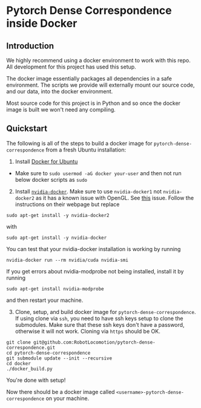 # Pytorch Dense Correspondence inside Docker

## Introduction

We highly recommend using a docker environment to work with this repo.  All development for this project has used this setup.

The docker image essentially packages all dependencies in a safe environment.  The scripts we provide will externally mount our source code, and our data, into the docker environment.

Most source code for this project is in Python and so once the docker image is built we won't need any compiling.

## Quickstart

The following is all of the steps to build a docker image for `pytorch-dense-correspondence` from a fresh Ubuntu installation:

1) Install [Docker for Ubuntu](https://docs.docker.com/engine/installation/linux/docker-ce/ubuntu/)
  - Make sure to `sudo usermod -aG docker your-user` and then not run below docker scripts as `sudo`
2) Install [`nvidia-docker`](https://github.com/NVIDIA/nvidia-docker). Make sure to use `nvidia-docker1` not `nvidia-docker2` as it has a known issue with OpenGL. See [this](https://github.com/RobotLocomotion/spartan/issues/201) issue. Follow the instructions on their webpage but replace
```
sudo apt-get install -y nvidia-docker2
```
with
```
sudo apt-get install -y nvidia-docker
```
You can test that your nvidia-docker installation is working by running
```
nvidia-docker run --rm nvidia/cuda nvidia-smi
```
If you get errors about nvidia-modprobe not being installed, install it by running
```
sudo apt-get install nvidia-modprobe
```
and then restart your machine.

3) Clone, setup, and build docker image for `pytorch-dense-correspondence`. If using clone via `ssh`, you need to have ssh keys setup to clone the submodules. Make sure that these ssh keys don't have a password, otherwise it will not work.  Cloning via `https` should be OK.
```
git clone git@github.com:RobotLocomotion/pytorch-dense-correspondence.git
cd pytorch-dense-correspondence
git submodule update --init --recursive
cd docker
./docker_build.py
```

You're done with setup!

Now there should be a docker image called `<username>-pytorch-dense-correspondence` on your machine.
